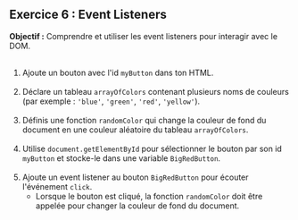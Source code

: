 ## Exercice 6 : Event Listeners
**Objectif :** Comprendre et utiliser les event listeners pour interagir avec le DOM.
<br><br>
1. Ajoute un bouton avec l'id `myButton` dans ton HTML.
<br><br>
2. Déclare un tableau `arrayOfColors` contenant plusieurs noms de couleurs (par exemple : `'blue'`, `'green'`, `'red'`, `'yellow'`).
<br><br>
3. Définis une fonction `randomColor` qui change la couleur de fond du document en une couleur aléatoire du tableau `arrayOfColors`.
<br><br>
4. Utilise `document.getElementById` pour sélectionner le bouton par son id `myButton` et stocke-le dans une variable `BigRedButton`.
<br><br>
5. Ajoute un event listener au bouton `BigRedButton` pour écouter l'événement `click`.
    - Lorsque le bouton est cliqué, la fonction `randomColor` doit être appelée pour changer la couleur de fond du document.
